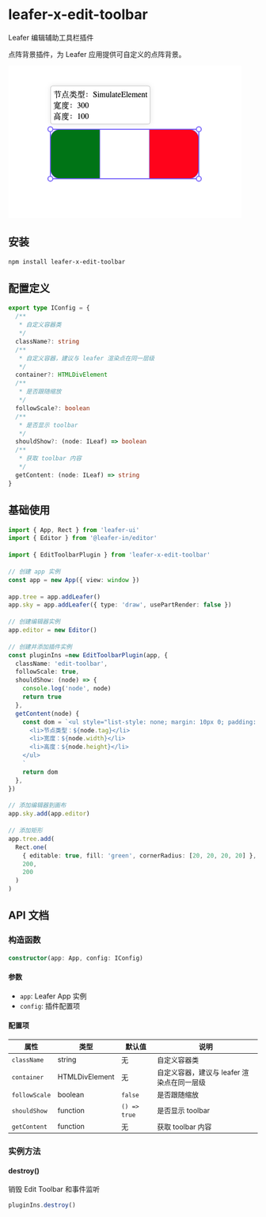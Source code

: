 # leafer-x-edit-toolbar

Leafer 编辑辅助工具栏插件

点阵背景插件，为 Leafer 应用提供可自定义的点阵背景。

![demo](./assets/demo.png)

## 安装

```bash
npm install leafer-x-edit-toolbar
```

## 配置定义

```typescript
export type IConfig = {
  /**
   * 自定义容器类
   */
  className?: string
  /**
   * 自定义容器，建议与 leafer 渲染点在同一层级
   */
  container?: HTMLDivElement
  /**
   * 是否跟随缩放
   */
  followScale?: boolean
  /**
   * 是否显示 toolbar
   */
  shouldShow?: (node: ILeaf) => boolean
  /**
   * 获取 toolbar 内容
   */
  getContent: (node: ILeaf) => string
}
```

## 基础使用

```typescript
import { App, Rect } from 'leafer-ui'
import { Editor } from '@leafer-in/editor'

import { EditToolbarPlugin } from 'leafer-x-edit-toolbar'

// 创建 app 实例
const app = new App({ view: window })

app.tree = app.addLeafer()
app.sky = app.addLeafer({ type: 'draw', usePartRender: false })

// 创建编辑器实例
app.editor = new Editor()

// 创建并添加插件实例
const pluginIns =new EditToolbarPlugin(app, {
  className: 'edit-toolbar',
  followScale: true,
  shouldShow: (node) => {
    console.log('node', node)
    return true
  },
  getContent(node) {
    const dom = `<ul style="list-style: none; margin: 10px 0; padding: 5px; background-color: #fff; border-radius: 5px; border: 1px solid #ccc; box-shadow: 0 0 10px rgba(0, 0, 0, 0.1);">
      <li>节点类型：${node.tag}</li>
      <li>宽度：${node.width}</li>
      <li>高度：${node.height}</li>
    </ul>
    `
    return dom
  },
})

// 添加编辑器到画布
app.sky.add(app.editor)

// 添加矩形
app.tree.add(
  Rect.one(
    { editable: true, fill: 'green', cornerRadius: [20, 20, 20, 20] },
    200,
    200
  )
)
```

## API 文档

### 构造函数

```typescript
constructor(app: App, config: IConfig)
```

#### 参数

- `app`: Leafer App 实例
- `config`: 插件配置项

#### 配置项

| 属性                   | 类型     | 默认值                 | 说明               |
| ---------------------- | -------- | ---------------------- | ------------------ |
| `className`            | string   | 无                     | 自定义容器类       |
| `container`            | HTMLDivElement | 无                     | 自定义容器，建议与 leafer 渲染点在同一层级 |
| `followScale`          | boolean  | `false`                 | 是否跟随缩放       |
| `shouldShow`           | function | `() => true`           | 是否显示 toolbar   |
| `getContent`          | function | 无            | 获取 toolbar 内容 |

### 实例方法

#### destroy()

销毁 Edit Toolbar 和事件监听

```typescript
pluginIns.destroy()
```
